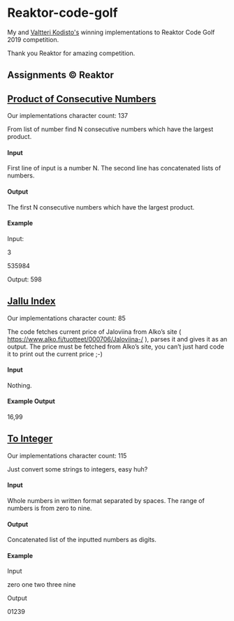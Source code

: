 # Reaktor-code-golf
My and [Valtteri Kodisto's](https://github.com/valtterikodisto) winning implementations to Reaktor Code Golf 2019 competition.

Thank you Reaktor for amazing competition.

## Assignments &copy; Reaktor

## [Product of Consecutive Numbers](https://github.com/jonitaajamo/Reaktor-code-golf/blob/master/code/numbers.py)
Our implementations character count: 137

From list of number find N consecutive numbers which have the largest product.

#### Input
First line of input is a number N. The second line has concatenated lists of numbers.

#### Output
The first N consecutive numbers which have the largest product.

#### Example
Input:

3

535984


Output: 598

## [Jallu Index](https://github.com/jonitaajamo/Reaktor-code-golf/blob/master/code/alko.py)
Our implementations character count: 85

The code fetches current price of Jaloviina from Alko’s site ( https://www.alko.fi/tuotteet/000706/Jaloviina-/ ), parses it and gives it as an output. The price must be fetched from Alko’s site, you can’t just hard code it to print out the current price ;-)

#### Input
Nothing.

#### Example Output
16,99

## [To Integer](https://github.com/jonitaajamo/Reaktor-code-golf/blob/master/code/to_integer.py)
Our implementations character count: 115

Just convert some strings to integers, easy huh?

#### Input
Whole numbers in written format separated by spaces. The range of numbers is from zero to nine.

#### Output
Concatenated list of the inputted numbers as digits.

#### Example
Input 

zero one two three nine

Output

01239
